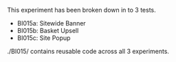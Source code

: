This experiment has been broken down in to 3 tests.

- BI015a: Sitewide Banner
- BI015b: Basket Upsell
- BI015c: Site Popup

./BI015/ contains reusable code across all 3 experiments.

